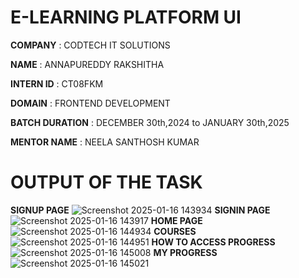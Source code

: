# E-LEARNING PLATFORM UI

**COMPANY** : CODTECH IT SOLUTIONS 

**NAME** : ANNAPUREDDY RAKSHITHA

**INTERN ID** : CT08FKM

**DOMAIN** : FRONTEND DEVELOPMENT

**BATCH DURATION** : DECEMBER 30th,2024 to JANUARY 30th,2025

**MENTOR NAME** : NEELA SANTHOSH KUMAR 

# OUTPUT OF THE TASK 
**SIGNUP PAGE**
![Screenshot 2025-01-16 143934](https://github.com/user-attachments/assets/1a3641e4-e221-4c32-96cf-c03a67fe8fdd)
**SIGNIN PAGE**
![Screenshot 2025-01-16 143917](https://github.com/user-attachments/assets/1d3744e0-74c7-4208-a594-eddfbcb3ff22)
**HOME PAGE**
![Screenshot 2025-01-16 144934](https://github.com/user-attachments/assets/818a5add-1ed0-4697-b169-7bb58a17b5dd)
**COURSES**
![Screenshot 2025-01-16 144951](https://github.com/user-attachments/assets/68da73da-90bc-4169-8183-decc1eb6abf5)
**HOW TO ACCESS PROGRESS**
![Screenshot 2025-01-16 145008](https://github.com/user-attachments/assets/5681ca40-cf83-4374-8742-a9f265837442)
**MY PROGRESS**
![Screenshot 2025-01-16 145021](https://github.com/user-attachments/assets/cc93678c-a36d-4811-b156-f085abd99ef1)

